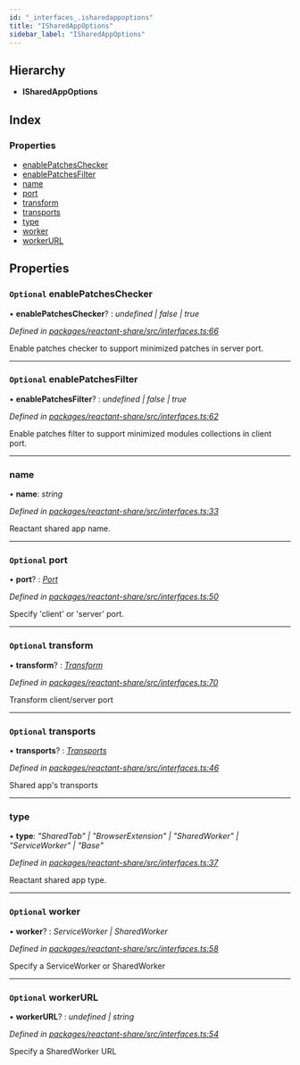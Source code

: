 ```yaml
---
id: "_interfaces_.isharedappoptions"
title: "ISharedAppOptions"
sidebar_label: "ISharedAppOptions"
---
```


## Hierarchy

* **ISharedAppOptions**

## Index

### Properties

* [enablePatchesChecker](_interfaces_.isharedappoptions.md#optional-enablepatcheschecker)
* [enablePatchesFilter](_interfaces_.isharedappoptions.md#optional-enablepatchesfilter)
* [name](_interfaces_.isharedappoptions.md#name)
* [port](_interfaces_.isharedappoptions.md#optional-port)
* [transform](_interfaces_.isharedappoptions.md#optional-transform)
* [transports](_interfaces_.isharedappoptions.md#optional-transports)
* [type](_interfaces_.isharedappoptions.md#type)
* [worker](_interfaces_.isharedappoptions.md#optional-worker)
* [workerURL](_interfaces_.isharedappoptions.md#optional-workerurl)

## Properties

### `Optional` enablePatchesChecker

• **enablePatchesChecker**? : *undefined | false | true*

*Defined in [packages/reactant-share/src/interfaces.ts:66](https://github.com/unadlib/reactant/blob/950d72fe/packages/reactant-share/src/interfaces.ts#L66)*

Enable patches checker to support minimized patches in server port.

___

### `Optional` enablePatchesFilter

• **enablePatchesFilter**? : *undefined | false | true*

*Defined in [packages/reactant-share/src/interfaces.ts:62](https://github.com/unadlib/reactant/blob/950d72fe/packages/reactant-share/src/interfaces.ts#L62)*

Enable patches filter to support minimized modules collections in client port.

___

###  name

• **name**: *string*

*Defined in [packages/reactant-share/src/interfaces.ts:33](https://github.com/unadlib/reactant/blob/950d72fe/packages/reactant-share/src/interfaces.ts#L33)*

Reactant shared app name.

___

### `Optional` port

• **port**? : *[Port](../modules/_interfaces_.md#port)*

*Defined in [packages/reactant-share/src/interfaces.ts:50](https://github.com/unadlib/reactant/blob/950d72fe/packages/reactant-share/src/interfaces.ts#L50)*

Specify 'client' or 'server' port.

___

### `Optional` transform

• **transform**? : *[Transform](../modules/_interfaces_.md#transform)*

*Defined in [packages/reactant-share/src/interfaces.ts:70](https://github.com/unadlib/reactant/blob/950d72fe/packages/reactant-share/src/interfaces.ts#L70)*

Transform client/server port

___

### `Optional` transports

• **transports**? : *[Transports](_interfaces_.transports.md)*

*Defined in [packages/reactant-share/src/interfaces.ts:46](https://github.com/unadlib/reactant/blob/950d72fe/packages/reactant-share/src/interfaces.ts#L46)*

Shared app's transports

___

###  type

• **type**: *"SharedTab" | "BrowserExtension" | "SharedWorker" | "ServiceWorker" | "Base"*

*Defined in [packages/reactant-share/src/interfaces.ts:37](https://github.com/unadlib/reactant/blob/950d72fe/packages/reactant-share/src/interfaces.ts#L37)*

Reactant shared app type.

___

### `Optional` worker

• **worker**? : *ServiceWorker | SharedWorker*

*Defined in [packages/reactant-share/src/interfaces.ts:58](https://github.com/unadlib/reactant/blob/950d72fe/packages/reactant-share/src/interfaces.ts#L58)*

Specify a ServiceWorker or SharedWorker

___

### `Optional` workerURL

• **workerURL**? : *undefined | string*

*Defined in [packages/reactant-share/src/interfaces.ts:54](https://github.com/unadlib/reactant/blob/950d72fe/packages/reactant-share/src/interfaces.ts#L54)*

Specify a SharedWorker URL

